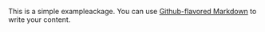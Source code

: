 This is a simple exampleackage. You can use
[Github-flavored Markdown](https://guides.github.com/features/mastering-markdown/)
to write your content.
